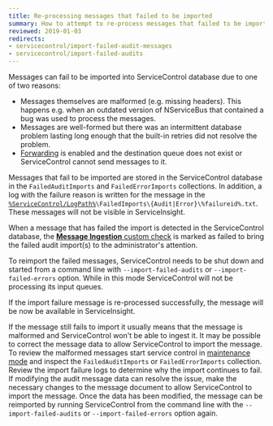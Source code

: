 ```yaml
---
title: Re-processing messages that failed to be imported
summary: How to attempt to re-process messages that failed to be imported
reviewed: 2019-01-03
redirects:
- servicecontrol/import-failed-audit-messages
- servicecontrol/import-failed-audits
---
```


Messages can fail to be imported into ServiceControl database due to one of two reasons:
 * Messages themselves are malformed (e.g. missing headers). This happens e.g. when an outdated version of NServiceBus that contained a bug was used to process the messages.
  * Messages are well-formed but there was an intermittent database problem lasting long enough that the built-in retries did not resolve the problem.
  * [Forwarding](/servicecontrol/errorlog-auditlog-behavior.md) is enabled and the destination queue does not exist or ServiceControl cannot send messages to it.

 Messages that fail to be imported are stored in the ServiceControl database in the `FailedAuditImports` and `FailedErrorImports` collections. In addition, a log with the failure reason is written for the message in the [`%ServiceControl/LogPath%`](/servicecontrol/creating-config-file.md#host-settings-servicecontrollogpath)`\FailedImports\{Audit|Error}\%failureid%.txt`. These messages will not be visible in ServiceInsight.

 When a message that has failed the import is detected in the ServiceControl database, the [**Message Ingestion** custom check](/servicecontrol/servicecontrol-instances/#self-monitoring-via-custom-checks-failed-imports) is marked as failed to bring the failed audit import(s) to the administrator's attention.

 To reimport the failed messages, ServiceControl needs to be shut down and started from a command line with `--import-failed-audits` or `--import-failed-errors` option. While in this mode ServiceControl will not be processing its input queues.

If the import failure message is re-processed successfully, the message will be now be available in ServiceInsight. 

If the message still fails to import it usually means that the message is malformed and ServiceControl won't be able to ingest it. It may be possible to correct the message data to allow ServiceControl to import the message. To review the malformed messages start service control in [maintenance mode](/servicecontrol/use-ravendb-studio.md) and inspect the `FailedAuditImports` or `FailedErrorImports` collection. Review the import failure logs to determine why the import continues to fail. If modifying the audit message data can resolve the issue, make the necessary changes to the message document to allow ServiceControl to import the message. Once the data has been modified, the message can be reimported by running ServiceControl from the command line with the `--import-failed-audits` or `--import-failed-errors` option again.
